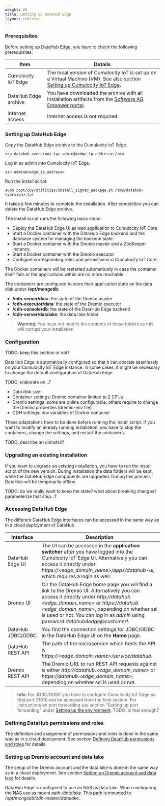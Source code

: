 ```yaml
---
weight: 20
title: Setting up DataHub Edge
layout: redirect
---
```


### Prerequisites

Before setting up DataHub Edge, you have to check the following prerequisites:

| Item | Details |
| -----   | -----   |
| Cumulocity IoT Edge | The local version of Cumulocity IoT is set up on a Virtual Machine (VM). See also section [Setting up Cumulocity IoT Edge](/edge/installation). |
| DataHub Edge archive | You have downloaded the archive with all installation artifacts from the [Software AG Empower portal](https://empower.softwareag.com/). |
| Internet access | Internet access is not required. |

### Setting up DataHub Edge

Copy the DataHub Edge archive to the Cumulocity IoT Edge.

```shell	
scp datahub-<version>.tgz admin@<edge_ip_address>:/tmp
```

Log in as admin into Cumulocity IoT Edge.

```shell	
ssh admin@<edge_ip_address>
```

Run the install script.

```shell	
sudo /opt/c8y/utilities/install_signed_package.sh /tmp/datahub-<version>.tar
```

It takes a few minutes to complete the installation. After completion you can delete the DataHub Edge archive.

The install script runs the following basic steps:
* Deploy the DataHub Edge UI as web application to Cumulocity IoT Core.
* Start a Docker container with the DataHub Edge backend and the database system for managing the backend state.
* Start a Docker container with the Dremio master and a ZooKeeper instance.
* Start a Docker container with the Dremio executor.
* Configure corresponding roles and permissions in Cumulocity IoT Core.

The Docker containers will be restarted automatically in case the container itself fails or the applications within are no more reachable.

The containers are configured to store their application state on the data disk under **/opt/mongodb**:
* **/cdh-server/data**: the state of the Dremio master
* **/cdh-executor/data**: the state of the Dremio executor
* **/cdh-console/db**: the state of the DataHub Edge backend
* **/cdh-server/datalake**: the data lake folder

>**Warning**: You must not modify the contents of these folders as this will corrupt your installation.

### Configuration

TODO: keep this section or not?

DataHub Edge is automatically configured so that it can operate seamlessly on your Cumulocity IoT Edge instance. In some cases, it might be necessary to change the default configuration of DataHub Edge.

TODO: elaborate on...?
- Data disk size
- Container settings: Dremio container limited to 2 CPUs
- Dremio settings: some are online configurable, others require to change the Dremio properties (dremio-env file)
- CDH settings: env variables of Docker container

These adaptations have to be done before running the install script. If you want to modify an already running installation, you have to stop the containers, change the settings, and restart the containers.

TODO: describe an uninstall?

### Upgrading an existing installation

If you want to upgrade an existing installation, you have to run the install script of the new version. During installation the data folders will be kept, while the DataHub Edge components are upgraded. During this process DataHub will be temporarily offline.

TODO: do we really want to keep the state? what about breaking changes? parameterize that step...?

### Accessing DataHub Edge

The different DataHub Edge interfaces can be accessed in the same way as in a cloud deployment of DataHub.

| Interface | Description |
| -----   | -----   |
| DataHub Edge UI | The UI can be accessed in the **application switcher** after you have logged into the Cumulocity IoT Edge UI. Alternatively you can access it directly under *https://<edge_domain_name>/apps/datahub-ui*, which requires a login as well. |
| Dremio UI | On the DataHub Edge home page you will find a link to the Dremio UI. Alternatively you can access it directly under *http://datahub.<edge_domain_name>* or *https://datahub.<edge_domain_name>*, depending on whether ssl is used or not. You can log in as *admin* using password *datahub4edge@customer!*. |
| DataHub JDBC/ODBC | You find the connection settings for JDBC/ODBC in the DataHub Edge UI on the **Home** page. |
| DataHub REST API | The path of the microservice which hosts the API is *https://<edge_domain_name>/service/datahub*. |
| Dremio REST API | The Dremio URL to run REST API requests against is either *http://datahub.<edge_domain_name>* or *https://datahub.<edge_domain_name>*, depending on whether ssl is used or not. |

> **Info**: For JDBC/ODBC you have to configure Cumulocity IoT Edge so that port 31010 can be accessed from the host system. For instructions on port forwarding see section "Setting up port forwarding" under [Setting up the environment](/edge/installation/#setting-up-the-environment). TODO: is that enough?

### Defining DataHub permissions and roles

The definition and assignment of permissions and roles is done in the same way as in a cloud deployment. See section [Defining DataHub permissions and roles](/datahub/setting-up-datahub/#defining-permissions) for details.

### Setting up Dremio account and data lake

The setup of the Dremio account and the data lake is done in the same way as in a cloud deployment. See section [Setting up Dremio account and data lake](/datahub/setting-up-datahub/#setting-up-dremio-datalake) for details.

DataHub Edge is configured to use an NAS as data lake. When configuring the NAS use as mount path */datalake*. This path is mounted to */opt/mongodb/cdh-master/datalake*.